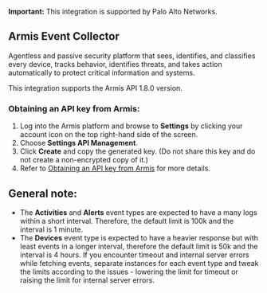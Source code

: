 **Important:** This integration is supported by Palo Alto Networks.

## Armis Event Collector

Agentless and passive security platform that sees, identifies, and classifies every device, tracks behavior, identifies threats, and takes action automatically to protect critical information and systems.

This integration supports the Armis API 1.8.0 version.
### Obtaining an API key from Armis:

1. Log into the Armis platform and browse to **Settings** by clicking your account icon on the top right-hand side of the screen.
2. Choose **Settings API Management**.
3. Click **Create** and copy the generated key. (Do not share this key and do not create a non-encrypted copy of it.)
4. Refer to [Obtaining an API key from Armis](https://docs.ic.armis.com/docs/introduction_api-keys) for more details.

## General note:

- The **Activities** and **Alerts** event types are expected to have a many logs within a short interval. Therefore, the default limit is 100k and the interval is 1 minute.
- The **Devices** event type is expected to have a heavier response but with least events in a longer interval, therefore the default limit is 50k and the interval is 4 hours.
If you encounter timeout and internal server errors while fetching events, separate instances for each event type and tweak the limits according to the issues - lowering the limit for timeout or raising the limit for internal server errors.